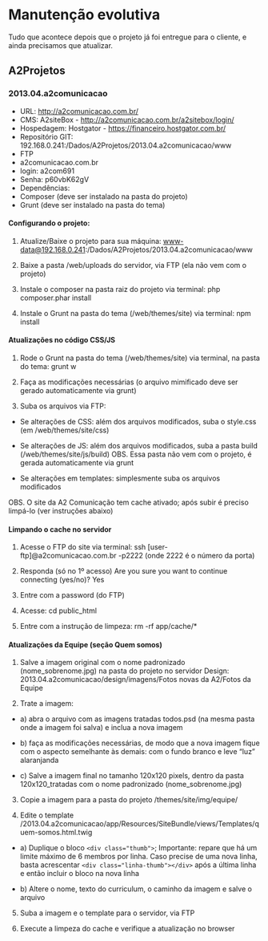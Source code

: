 # Manutenção evolutiva

Tudo que acontece depois que o projeto já foi entregue para o cliente, e ainda precisamos que atualizar.

## A2Projetos
### 2013.04.a2comunicacao

* URL: http://a2comunicacao.com.br/
* CMS: A2siteBox - http://a2comunicacao.com.br/a2sitebox/login/
* Hospedagem: Hostgator - https://financeiro.hostgator.com.br/
* Repositório GIT: 192.168.0.241:/Dados/A2Projetos/2013.04.a2comunicacao/www
* FTP
 * a2comunicacao.com.br
 * login: a2com691
 * Senha: p60vbK62gV
* Dependências:
 * Composer (deve ser instalado na pasta do projeto)
 * Grunt (deve ser instalado na pasta do tema)

#### Configurando o projeto:

1) Atualize/Baixe o projeto para sua máquina:
www-data@192.168.0.241:/Dados/A2Projetos/2013.04.a2comunicacao/www

2) Baixe a pasta /web/uploads do servidor, via FTP (ela não vem com o projeto)

3) Instale o composer na pasta raiz do projeto
via terminal: php composer.phar install

4) Instale o Grunt na pasta do tema (/web/themes/site)
via terminal: npm install

#### Atualizações no código CSS/JS

1) Rode o Grunt na pasta do tema (/web/themes/site)
via terminal, na pasta do tema: grunt w

2) Faça as modificações necessárias (o arquivo mimificado deve ser gerado automaticamente via grunt)

3) Suba os arquivos via FTP:

 * Se alterações de CSS: além dos arquivos modificados, suba o style.css (em /web/themes/site/css)

 * Se alterações de JS: além dos arquivos modificados, suba a pasta build (/web/themes/site/js/build) OBS. Essa pasta não vem com o projeto, é gerada automaticamente via grunt

 * Se alterações em templates: simplesmente suba os arquivos modificados
	
OBS. O site da A2 Comunicação tem cache ativado; após subir é preciso limpá-lo (ver instruções abaixo)

#### Limpando o cache no servidor

1) Acesse o FTP do site
via terminal: ssh [user-ftp]@a2comunicacao.com.br -p2222 (onde 2222 é o número da porta)

2) Responda (só no 1º acesso) Are you sure you want to continue connecting (yes/no)? Yes 

3) Entre com a password (do FTP)

4) Acesse: cd public_html 

5) Entre com a instrução de limpeza: rm -rf app/cache/* 


#### Atualizações da Equipe (seção Quem somos)

1) Salve a imagem original com o nome padronizado (nome_sobrenome.jpg) na pasta do projeto no servidor Design: 2013.04.a2comunicacao/design/imagens/Fotos novas da A2/Fotos da Equipe

2) Trate a imagem: 

 * a) abra o arquivo com as imagens tratadas todos.psd (na mesma pasta onde a imagem foi salva) e inclua a nova imagem

 * b) faça as modificações necessárias, de modo que a nova imagem fique com o aspecto semelhante às demais: com o fundo branco e leve “luz” alaranjanda

 * c) Salve a imagem final no tamanho 120x120 pixels, dentro da pasta 120x120_tratadas com o nome padronizado (nome_sobrenome.jpg)

3) Copie a imagem para a pasta do projeto /themes/site/img/equipe/

4) Edite o template /2013.04.a2comunicacao/app/Resources/SiteBundle/views/Templates/quem-somos.html.twig

 * a) Duplique o bloco ```<div class="thumb">```; 
Importante: repare que há um limite máximo de 6 membros por linha. Caso precise de uma nova linha, basta acrescentar ```<div class="linha-thumb"></div>``` após a última linha e então incluir o bloco na nova linha

 * b) Altere o nome, texto do curriculum, o caminho da imagem e salve o arquivo

5) Suba a imagem e o template para o servidor, via FTP

6) Execute a limpeza do cache e verifique a atualização no browser
